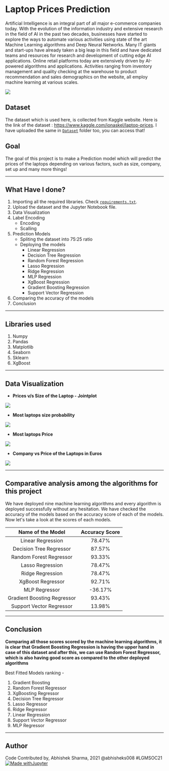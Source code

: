 # Laptop Prices Prediction
Artificial Intelligence is an integral part of all major e-commerce companies today. With the evolution of the information industry and extensive research in the field of AI in the past two decades, businesses have started to explore the ways to automate various activities using state of the art Machine Learning algorithms and Deep Neural Networks. Many IT giants and start-ups have already taken a big leap in this field and have dedicated teams and resources for research and development of cutting edge AI applications. Online retail platforms today are extensively driven by AI-powered algorithms and applications. Activities ranging from inventory management and quality checking at the warehouse to product recommendation and sales demographics on the website, all employ machine learning at various scales.

![](https://github.com/abhisheks008/ML-ProjectKart/blob/patch-42/Laptop%20Prices%20Prediction/Images/lap1.jpg)

## Dataset
The dataset which is used here, is collected from Kaggle website. Here is the link of the dataset : https://www.kaggle.com/ionaskel/laptop-prices. I have uploaded the same in [`Dataset`](https://github.com/abhisheks008/ML-ProjectKart/tree/patch-42/Laptop%20Prices%20Prediction/Dataset) folder too, you can access that!


## Goal
The goal of this project is to make a Prediction model which will predict the prices of the laptops depending on various factors, such as size, company, set up and many more things!
***********************************

## What Have I done?
1. Importing all the required libraries. Check [`requirements.txt`](https://github.com/abhisheks008/ML-ProjectKart/blob/patch-42/Laptop%20Prices%20Prediction/requirements.txt).
2. Upload the dataset and the Jupyter Notebook file.
3. Data Visualization
4. Label Encoding
    - Encoding
    - Scalling
5. Prediction Models
    - Spliting the dataset into 75:25 ratio
    - Deploying the models
        - Linear Regression
        - Decision Tree Regression
        - Random Forest Regression
        - Lasso Regression
        - Ridge Regression
        - MLP Regression
        - XgBoost Regression
        - Gradient Boosting Regression
        - Support Vector Regression
6. Comparing the accuracy of the models
7. Conclusion

****************************************
## Libraries used
1. Numpy
2. Pandas
3. Matplotlib
4. Seaborn
5. Sklearn
6. XgBoost

***************************************
## Data Visualization
- **Prices v/s Size of the Laptop - Jointplot**

![](https://github.com/abhisheks008/ML-ProjectKart/blob/patch-42/Laptop%20Prices%20Prediction/Images/lap2.png)

- **Most laptops size probability**

![](https://github.com/abhisheks008/ML-ProjectKart/blob/patch-42/Laptop%20Prices%20Prediction/Images/lap4.png)

- **Most laptops Price**

![](https://github.com/abhisheks008/ML-ProjectKart/blob/patch-42/Laptop%20Prices%20Prediction/Images/lap5.png)

- **Company vs Price of the Laptops in Euros**

![](https://github.com/abhisheks008/ML-ProjectKart/blob/patch-42/Laptop%20Prices%20Prediction/Images/lap6.png)
*****************************************
## Comparative analysis among the algorithms for this project

We have deployed nine machine learning algorithms and every algorithm is deployed successfully without any hesitation. We have checked the accuracy of the models based on the accuracy score of each of the models. Now let's take a look at the scores of each models.

|Name of the Model|Accuracy Score|
|:---:|:---:|
|Linear Regression|78.47%|
|Decision Tree Regressor|87.57%|
|Random Forest Regressor|93.33%|
|Lasso Regression|78.47%|
|Ridge Regression|78.47%|
|XgBoost Regressor|92.71%|
|MLP Regressor|-36.17%|
|Gradient Boosting Regressor|93.43%|
|Support Vector Regressor|13.98%|

*****************************
## Conclusion

**Comparing all those scores scored by the machine learning algorithms, it is clear that Gradient Boosting Regression is having the upper hand in case of this dataset and after this, we can use  Random Forest Regressor, which is also having good score as compared to the other deployed algorithms**

Best Fitted Models ranking - 
1. Gradient Boosting
2. Random Forest Regressor
3. XgBoosting Regressor
4. Decision Tree Regressor
5. Lasso Regressor
6. Ridge Regressor
7. Linear Regression
8. Support Vector Regressor
9. MLP Regressor

**************************************
## Author
Code Contributed by, Abhishek Sharma, 2021 @abhisheks008 #LGMSOC21
[![Made withJupyter](https://img.shields.io/badge/Made%20with-Jupyter-orange?style=for-the-badge&logo=Jupyter)](https://jupyter.org/try)
